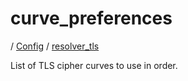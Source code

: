 # curve_preferences

/ [Config](../../README.md) / [resolver_tls](../README.md) 

List of TLS cipher curves to use in order.

